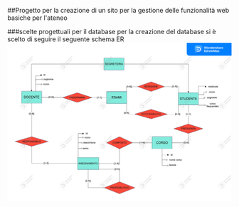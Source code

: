##Progetto per la creazione di un sito per la gestione delle funzionalità web basiche per l'ateneo

###scelte progettuali per il database
per la creazione del database si è scelto di seguire il seguente schema ER
![alt text](immagini/Drawing1.png)